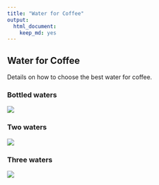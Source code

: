 ```yaml
---
title: "Water for Coffee"
output: 
  html_document:
    keep_md: yes
---
```





## Water for Coffee

Details on how to choose the best water for coffee.  

### Bottled waters

![](details_files/figure-html/unnamed-chunk-1-1.png)<!-- -->


### Two waters


![](details_files/figure-html/unnamed-chunk-2-1.png)<!-- -->


### Three waters

![](details_files/figure-html/unnamed-chunk-3-1.png)<!-- -->



















